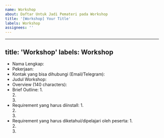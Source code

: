 ```yaml
---
name: Workshop
about: Daftar Untuk Jadi Pemateri pada Workshop
title: '[Workshop] Your Title'
labels: Workshop
assignees: ''
---
```


---
title: 'Workshop'
labels: Workshop
---

*   Nama Lengkap: 
*   Pekerjaan:  
*   Kontak yang bisa dihubungi (Email/Telegram): 
*   Judul Workshop: 
*   Overview (140 characters): 
*   Brief Outline: 
    1.  
    2.  
    3.  
*   Requirement yang harus diinstall: 
    1.  
    2.  
    3.    
*   Requirement yang harus diketahui/dipelajari oleh peserta: 
    1.  
    2.  
    3.    
